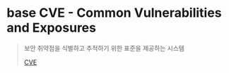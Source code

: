 # base CVE - Common Vulnerabilities and Exposures

> 보안 취약점을 식별하고 추적하기 위한 표준을 제공하는 시스템
>
> [CVE](https://cve.mitre.org/)

